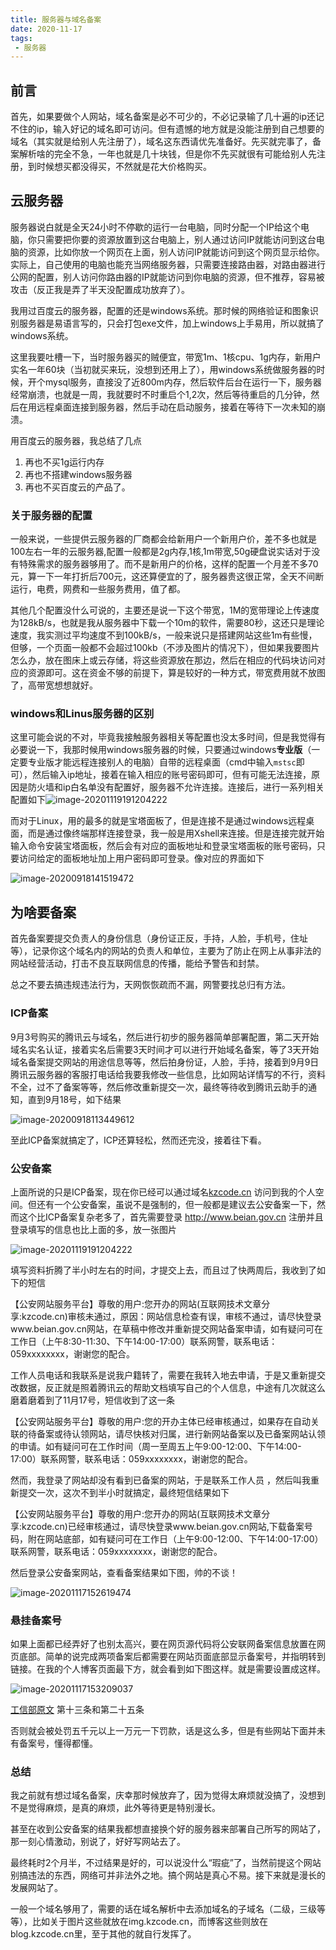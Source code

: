 ```yaml
---
title: 服务器与域名备案
date: 2020-11-17
tags:
 - 服务器
---
```

<!-- truncate -->

## 前言

首先，如果要做个人网站，域名备案是必不可少的，不必记录输了几十遍的ip还记不住的ip，输入好记的域名即可访问。但有遗憾的地方就是没能注册到自己想要的域名（其实就是给别人先注册了），域名这东西请优先准备好。先买就完事了，备案解析啥的完全不急，一年也就是几十块钱，但是你不先买就很有可能给别人先注册，到时候想买都没得买，不然就是花大价格购买。

## 云服务器

服务器说白就是全天24小时不停歇的运行一台电脑，同时分配一个IP给这个电脑，你只需要把你要的资源放置到这台电脑上，别人通过访问IP就能访问到这台电脑的资源，比如你放一个网页在上面，别人访问IP就能访问到这个网页显示给你。实际上，自己使用的电脑也能充当网络服务器，只需要连接路由器，对路由器进行公网的配置，别人访问你路由器的IP就能访问到你电脑的资源，但不推荐，容易被攻击（反正我是弄了半天没配置成功放弃了）。

我用过百度云的服务器，配置的还是windows系统。那时候的网络验证和图象识别服务器是易语言写的，只会打包exe文件，加上windows上手易用，所以就搞了windows系统。

这里我要吐槽一下，当时服务器买的贼便宜，带宽1m、1核cpu、1g内存，新用户实名一年60块（当初就买来玩，没想到还用上了），用windows系统做服务器的时候，开个mysql服务，直接没了近800m内存，然后软件后台在运行一下，服务器经常崩溃，也就是一周，我就要时不时重启个1,2次，然后等待重启的几分钟，然后在用远程桌面连接到服务器，然后手动在启动服务，接着在等待下一次未知的崩溃。

用百度云的服务器，我总结了几点

1. 再也不买1g运行内存
2. 再也不搭建windows服务器
3. 再也不买百度云的产品了。

### 关于服务器的配置

一般来说，一些提供云服务器的厂商都会给新用户一个新用户价，差不多也就是100左右一年的云服务器,配置一般都是2g内存,1核,1m带宽,50g硬盘说实话对于没有特殊需求的服务器够用了。而不是新用户的价格，这样的配置一个月差不多70元，算一下一年打折后700元，这还算便宜的了，服务器贵这很正常，全天不间断运行，电费，网费和一些服务费用，值了都。

其他几个配置没什么可说的，主要还是说一下这个带宽，1M的宽带理论上传速度为128kB/s，也就是我从服务器中下载一个10m的软件，需要80秒，这还只是理论速度，我实测过平均速度不到100kB/s，一般来说只是搭建网站这些1m有些慢，但够，一个页面一般都不会超过100kb（不涉及图片的情况下），但如果我要图片怎么办，放在图床上或云存储，将这些资源放在那边，然后在相应的代码块访问对应的资源即可。这在资金不够的前提下，算是较好的一种方式，带宽费用就不放图了，高带宽想想就好。

### windows和Linus服务器的区别

这里可能会说的不对，毕竟我接触服务器相关等配置也没太多时间，但是我觉得有必要说一下，我那时候用windows服务器的时候，只要通过windows**专业版**（一定要专业版才能远程连接别人的电脑）自带的远程桌面（cmd中输入`mstsc`即可），然后输入ip地址，接着在输入相应的账号密码即可，但有可能无法连接，原因是防火墙和ip白名单没有配置好，服务器不允许连接。连接后，进行一系列相关配置如下![image-20201119191204222](https://img.kuizuo.cn/image-20201119191204222.png)

而对于Linux，用的最多的就是宝塔面板了，但是连接不是通过windows远程桌面，而是通过像终端那样连接登录，我一般是用Xshell来连接。但是连接完就开始输入命令安装宝塔面板，然后会有对应的面板地址和登录宝塔面板的账号密码，只要访问给定的面板地址加上用户密码即可登录。像对应的界面如下

![image-20200918141519472](https://img.kuizuo.cn/image-20200918141519472.png)

## 为啥要备案

首先备案要提交负责人的身份信息（身份证正反，手持，人脸，手机号，住址等），记录你这个域名内的网站的负责人和单位，主要为了防止在网上从事非法的网站经营活动，打击不良互联网信息的传播，能给予警告和封禁。

总之不要去搞违规违法行为，天网恢恢疏而不漏，网警要找总归有方法。

### ICP备案

9月3号购买的腾讯云与域名，然后进行初步的服务器简单部署配置，第二天开始域名实名认证，接着实名后需要3天时间才可以进行开始域名备案，等了3天开始域名备案提交网站的用途信息等等，然后拍身份证，人脸，手持，接着到9月9日腾讯云服务器的客服打电话给我要我修改一些信息，比如网站详情写的不行，资料不全，过不了备案等等，然后修改重新提交一次，最终等待收到腾讯云助手的通知，直到9月18号，如下结果

![image-20200918113449612](https://img.kuizuo.cn/image-20200918113449612.png)

至此ICP备案就搞定了，ICP还算轻松，然而还完没，接着往下看。

### 公安备案

上面所说的只是ICP备案，现在你已经可以通过域名[kzcode.cn](http://kzcode.cn/) 访问到我的个人空间。但还有一个公安备案，虽说不是强制的，但一般都是建议去公安备案一下，然而这个比ICP备案复杂老多了，首先需要登录 http://www.beian.gov.cn 注册并且登录填写的信息也比上面的多，放一张图片

![image-20201119191204222](https://img.kuizuo.cn/image-20201119191204222.png)

填写资料折腾了半小时左右的时间，才提交上去，而且过了快两周后，我收到了如下的短信

【公安网站服务平台】尊敬的用户:您开办的网站(互联网技术文章分享:kzcode.cn)审核未通过，原因：网站信息检查有误，审核不通过，请尽快登录www.beian.gov.cn网站，在草稿中修改并重新提交网站备案申请，如有疑问可在工作日（上午8:30-11:30、下午14:00-17:00）联系网警，联系电话：059xxxxxxxx，谢谢您的配合。

工作人员电话和我联系是说我户籍转了，需要在我转入地去申请，于是又重新提交改数据，反正就是照着腾讯云的帮助文档填写自己的个人信息，中途有几次就这么磨着磨着到了11月17号，短信收到了这一条

【公安网站服务平台】尊敬的用户:您的开办主体已经审核通过，如果存在自动关联的待备案或待认领网站，请尽快核对归属，进行新网站备案以及已备案网站认领的申请。如有疑问可在工作时间（周一至周五上午9:00-12:00、下午14:00-17:00）联系网警，联系电话：059xxxxxxxx，谢谢您的配合。

然而，我登录了网站却没有看到已备案的网站，于是联系工作人员 ，然后叫我重新提交一次，这次不到半小时就搞定，最终短信结果如下

【公安网站服务平台】尊敬的用户:您开办的网站(互联网技术文章分享:kzcode.cn)已经审核通过，请尽快登录www.beian.gov.cn网站,下载备案号码，附在网站底部，如有疑问可在工作日（上午9:00-12:00、下午14:00-17:00）联系网警，联系电话：059xxxxxxxx，谢谢您的配合。

然后登录公安备案网站，查看备案结果如下图，帅的不谈！

![image-20201117152619474](https://img.kuizuo.cn/image-20201117152619474.png)

### 悬挂备案号

如果上面都已经弄好了也别太高兴，要在网页源代码将公安联网备案信息放置在网页底部。简单的说完成两项备案后都需要在网站页面底部显示备案号，并指明转到链接。在我的个人博客页面最下方，就会看到如下图这样。就是需要设置成这样。

![image-20201117153209037](https://img.kuizuo.cn/image-20201117153209037.png)

[工信部原文](http://www.gov.cn/gongbao/content/2005/content_93018.htm) 第十三条和第二十五条

否则就会被处罚五千元以上一万元一下罚款，话是这么多，但是有些网站下面并未有备案号，懂得都懂。

### 总结

我之前就有想过域名备案，庆幸那时候放弃了，因为觉得太麻烦就没搞了，没想到不是觉得麻烦，是真的麻烦，此外等待更是特别漫长。

甚至在收到公安备案的结果我都想直接换个好的服务器来部署自己所写的网站了，那一刻心情激动，别说了，好好写网站去了。

最终耗时2个月半，不过结果是好的，可以说没什么“瑕疵”了，当然前提这个网站别搞违法的东西，网络可并非法外之地。搞个网站是真心不易。接下来就是漫长的发展网站了。

一般一个域名够用了，需要的话在域名解析中去添加域名的子域名（二级，三级等等），比如关于图片这些就放在img.kzcode.cn，而博客这些则放在blog.kzcode.cn里，至于其他的就自行发挥了。
